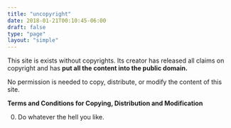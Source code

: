 ```yaml
---
title: "uncopyright"
date: 2018-01-21T00:10:45-06:00
draft: false
type: "page"
layout: "simple"
---
```


This site is exists without copyrights. Its creator has released all claims on copyright and has **put all the content into the public domain.**

No permission is needed to copy, distribute, or modify the content of this site.

**Terms and Conditions for Copying, Distribution and Modification**

0. Do whatever the hell you like.
